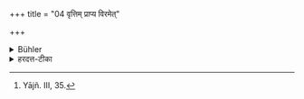 +++
title = "04 वृत्तिम् प्राप्य विरमेत्"

+++

<details><summary>Bühler</summary>

4. If he obtains (another lawful) livelihood, he shall leave off (trading). [^2] 


[^2]:  Yājñ. III, 35.
</details>

<details><summary>हरदत्त-टीका</summary>

## सूत्रम्
वृत्तिं प्राप्य विरमेत् ॥ ४॥  
## टिप्पनी
गतम् ॥४॥
</details>
